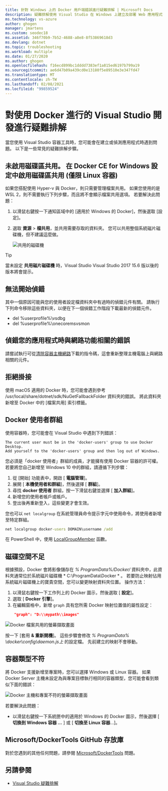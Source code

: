 ```yaml
---
title: 針對 Windows 上的 Docker 用戶端錯誤進行疑難排解 | Microsoft Docs
description: 疑難排解使用 Visual Studio 在 Windows 上建立及部署 Web 應用程式到 Docker 時您會遇到的問題。
ms.technology: vs-azure
author: ghogen
manager: jmartens
ms.custom: seodec18
ms.assetid: 346f70b9-7b52-4688-a8e8-8f53869618d3
ms.devlang: dotnet
ms.topic: troubleshooting
ms.workload: multiple
ms.date: 01/27/2020
ms.author: ghogen
ms.openlocfilehash: f16ecd899bc1dddd7383ef1a815ed6197b799a19
ms.sourcegitcommit: ae6d47b09a439cd0e13180f5e89510e3e347fd47
ms.translationtype: MT
ms.contentlocale: zh-TW
ms.lasthandoff: 02/08/2021
ms.locfileid: "99859524"
---
```

# <a name="troubleshoot-visual-studio-development-with-docker"></a>對使用 Docker 進行的 Visual Studio 開發進行疑難排解

當您使用 Visual Studio 容器工具時，您可能會在建立或偵測應用程式時遇到問題。 以下是一些常見的疑難排解步驟。

## <a name="volume-sharing-is-not-enabled-enable-volume-sharing-in-the-docker-ce-for-windows-settings--linux-containers-only"></a>未啟用磁碟區共用。 在 Docker CE for Windows 設定中啟用磁碟區共用 (僅限 Linux 容器)

如果您搭配使用 Hyper-v 與 Docker，則只需要管理檔案共用。 如果您使用的是 WSL 2，則不需要執行下列步驟，而且將不會顯示檔案共用選項。 若要解決此問題：

1. 以滑鼠右鍵按一下通知區域中的 [適用於 Windows 的 Docker]，然後選取 [設定]。
1. 選取 **資源**  >  **檔共用**，並共用需要存取的資料夾。 您可以共用整個系統磁片磁碟機，但不建議這麼做。

    ![共用的磁碟機](media/troubleshooting-docker-errors/docker-settings-image.png)

> [!TIP]
> 當未設定 **共用磁片磁碟機** 時，Visual Studio Visual Studio 2017 15.6 版以後的版本將會提示。

## <a name="unable-to-start-debugging"></a>無法開始偵錯

其中一個原因可能與您的使用者設定檔資料夾中有過時的偵錯元件有關。 請執行下列命令移除這些資料夾，以便在下一個偵錯工作階段下載最新的偵錯元件。

- del %userprofile%\vsdbg
- del %userprofile%\onecoremsvsmon

## <a name="errors-specific-to-networking-when-debugging-your-application"></a>偵錯您的應用程式時與網路功能相關的錯誤

請嘗試執行可從[清除容器主機網路](https://github.com/MicrosoftDocs/Virtualization-Documentation/tree/master/windows-server-container-tools/CleanupContainerHostNetworking)下載的指令碼，這會重新整理主機電腦上與網路相關的元件。

## <a name="mounts-denied"></a>拒絕掛接

使用 macOS 適用的 Docker 時，您可能會遇到參考 /usr/local/share/dotnet/sdk/NuGetFallbackFolder 資料夾的錯誤。 將此資料夾新增至 Docker 中的 [檔案共用] 索引標籤。

## <a name="docker-users-group"></a>Docker 使用者群組

使用容器時，您可能會在 Visual Studio 中遇到下列錯誤：

```
The current user must be in the 'docker-users' group to use Docker Desktop. 
Add yourself to the 'docker-users' group and then log out of Windows.
```

您必須是「docker 使用者」群組的成員，才能擁有使用 Docker 容器的許可權。  若要將您自己新增至 Windows 10 中的群組，請遵循下列步驟：

1. 從 [開始] 功能表中，開啟 [ **電腦管理**]。
1. 展開 [ **本機使用者和群組**]，然後選擇 [ **群組**]。
1. 尋找 **docker 使用者** 群組，按一下滑鼠右鍵並選擇 [ **加入群組**]。
1. 新增您的使用者帳戶或帳戶。
1. 登出後再重新登入，這些變更才會生效。

您也可以 `net localgroup` 在系統管理員命令提示字元中使用命令，將使用者新增至特定群組。

```cmd
net localgroup docker-users DOMAIN\username /add
```

在 PowerShell 中，使用 [LocalGroupMember](/powershell/module/microsoft.powershell.localaccounts/add-localgroupmember) 函數。

## <a name="low-disk-space"></a>磁碟空間不足

根據預設，Docker 會將影像儲存在 *% ProgramData%/Docker/* 資料夾中，此資料夾通常位於系統磁片磁碟機 * C:\ProgramData\Docker \* 。 若要防止映射佔用系統磁片磁碟機上的寶貴空間，您可以變更映射資料夾位置。 操作方法：

 1. 以滑鼠右鍵按一下工作列上的 Docker 圖示，然後選取 [ **設定**]。
 1. 選取 [ **Docker 引擎**]。 
 1. 在編輯窗格中，新增 `graph` 具有您所需 Docker 映射位置值的屬性設定：

```json
    "graph": "D:\\mypath\\images"
```

![Docker 檔案共用的螢幕擷取畫面](media/troubleshooting-docker-errors/docker-daemon-settings.png)

按一下 [套用 **& 重新開機**]。 這些步驟會修改 *% ProgramData% \docker\config\daemon.js上* 的設定檔。 先前建立的映射不會移動。

## <a name="container-type-mismatch"></a>容器類型不符

將 Docker 支援新增至專案時，您可以選擇 Windows 或 Linux 容器。 如果 Docker Server 主機未設定為與專案目標執行相同的容器類型，您可能會看到類似下面的錯誤：

![Docker 主機和專案不符的螢幕擷取畫面](media/troubleshooting-docker-errors/docker-host-config-change-linux-to-windows.png)

若要解決此問題：

- 以滑鼠右鍵按一下系統匣中的適用於 Windows 的 Docker 圖示，然後選擇 [ **切換到 Windows 容器 ...** ] 或 [ **切換至 Linux 容器**...]。

## <a name="microsoftdockertools-github-repo"></a>Microsoft/DockerTools GitHub 存放庫

對於您遇到的其他任何問題，請參閱 [Microsoft/DockerTools](https://github.com/microsoft/dockertools/issues) 問題。

## <a name="see-also"></a>另請參閱

- [Visual Studio 疑難排解](/troubleshoot/visualstudio/welcome-visual-studio/)
